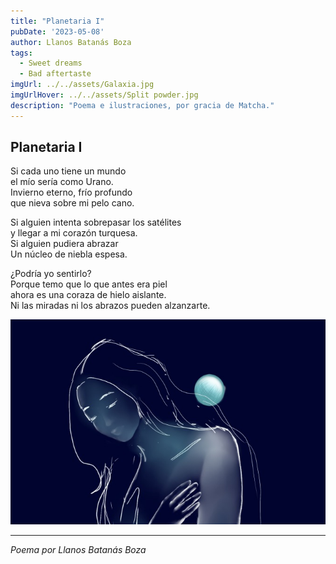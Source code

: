 ```yaml
---
title: "Planetaria I"
pubDate: '2023-05-08'
author: Llanos Batanás Boza
tags:
  - Sweet dreams
  - Bad aftertaste
imgUrl: ../../assets/Galaxia.jpg
imgUrlHover: ../../assets/Split powder.jpg
description: "Poema e ilustraciones, por gracia de Matcha."
---
```


## Planetaria I

Si cada uno tiene un mundo  
el mío sería como Urano.  
Invierno eterno, frío profundo  
que nieva sobre mi pelo cano.  

Si alguien intenta sobrepasar los satélites  
y llegar a mi corazón turquesa.  
Si alguien pudiera abrazar  
Un núcleo de niebla espesa.  

¿Podría yo sentirlo?  
Porque temo que lo que antes era piel    
ahora es una coraza de hielo aislante.  
Ni las miradas ni los abrazos pueden alzanzarte.  

![Ilustración Deleite](../../assets/Deleite.jpg)

---

*Poema por Llanos Batanás Boza*
